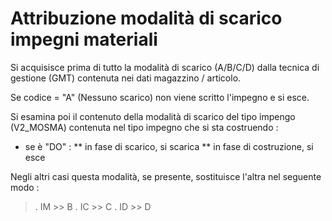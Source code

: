 # Attribuzione modalità di scarico impegni materiali
Si acquisisce prima di tutto la modalità di scarico (A/B/C/D) dalla tecnica di gestione (GMT) contenuta nei dati magazzino / articolo.

Se codice = "A" (Nessuno scarico) non viene scritto l'impegno e si esce.

Si esamina poi il contenuto della modalità di scarico del tipo impengo (V2_MOSMA) contenuta nel tipo impegno che si sta costruendo : 
 * se è "DO" : 
 ** in fase di scarico, si scarica
 ** in fase di costruzione, si esce

Negli altri casi questa modalità, se presente, sostituisce l'altra nel seguente modo : 
>.   IM >> B
.   IC >> C
.   ID >> D

